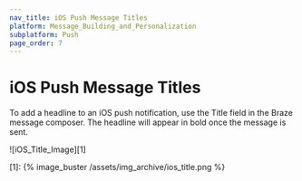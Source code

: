 ```yaml
---
nav_title: iOS Push Message Titles
platform: Message_Building_and_Personalization
subplatform: Push
page_order: 7
---
```

# iOS Push Message Titles

To add a headline to an iOS push notification, use the Title field in the Braze message composer. The headline will appear in bold once the message is sent.

![iOS_Title_Image][1]



[1]: {% image_buster /assets/img_archive/ios_title.png %}
